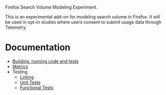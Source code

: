 Firefox Search Volume Modeling Experiment.

This is an experimental add-on for modeling search volume in Firefox. It will be used in opt-in studies where users consent to submit usage data through Telemetry.

# Documentation

* [Building, running code and tests](docs/Developing.md)
* [Metrics](docs/METRICS.md)
* Testing
  * [Linting](docs/Linting.md)
  * [Unit Tests](docs/UnitTests.md)
  * [Functional Tests](docs/Functional.md)
